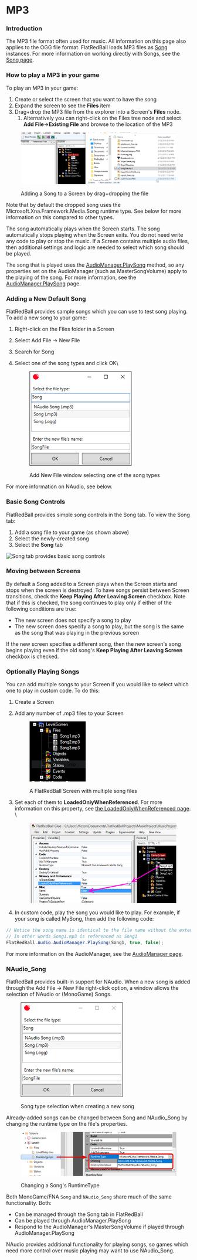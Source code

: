 # MP3

### Introduction

The MP3 file format often used for music. All information on this page also applies to the OGG file format. FlatRedBall loads MP3 files as [Song](../../api/microsoft-xna-framework/media/song/) instances. For more information on working directly with Songs, see the [Song page](../../frb/docs/index.php).

### How to play a MP3 in your game

To play an MP3 in your game:

1. Create or select the screen that you want to have the song
2. Expand the screen to see the **Files** item
3. Drag+drop the MP3 file from the explorer into a Screen's **Files** node.
   1. Alternatively you can right-click on the Files tree node and select **Add File**->**Existing File** and browse to the location of the MP3

<figure><img src="../../media/2016-01-2018-06-25_07-42-05.gif" alt=""><figcaption><p>Adding a Song to a Screen by drag+dropping the file</p></figcaption></figure>

Note that by default the dropped song uses the Microsoft.Xna.Framework.Media.Song runtime type. See below for more information on this compared to other types.

The song automatically plays when the Screen starts. The song automatically stops playing when the Screen exits. You do not need write any code to play or stop the music. If a Screen contains multiple audio files, then additional settings and logic are needed to select which song should be played.

The song that is played uses the [AudioManager.PlaySong](../../api/flatredball/audio/audiomanager/playsong.md) method, so any properties set on the AudioManager (such as MasterSongVolume) apply to the playing of the song. For more information, see the [AudioManager.PlaySong](../../api/flatredball/audio/audiomanager/playsong.md) page.

### Adding a New Default Song

FlatRedBall provides sample songs which you can use to test song playing. To add a new song to your game:

1. Right-click on the Files folder in a Screen
2. Select Add File -> New File
3. Search for Song
4.  Select one of the song types and click OK\


    <figure><img src="../../.gitbook/assets/image (1) (1) (1) (1) (1) (1) (1) (1) (1) (1) (1) (1) (1) (1) (1) (1) (1) (1) (1) (1) (1) (1) (1) (1) (1) (1) (1) (1) (1) (1) (1) (1) (1) (1) (1) (1) (1) (1) (1) (1).png" alt=""><figcaption><p>Add New File window selecting one of the song types</p></figcaption></figure>

For more information on NAudio, see below.

### Basic Song Controls

FlatRedBall provides simple song controls in the Song tab. To view the Song tab:

1. Add a song file to your game (as shown above)
2. Select the newly-created song
3. Select the **Song** tab

![Song tab provides basic song controls](<../../.gitbook/assets/27\_05 17 46.png>)

### Moving between Screens

By default a Song added to a Screen plays when the Screen starts and stops when the screen is destroyed. To have songs persist between Screen transitions, check the **Keep Playing After Leaving Screen** checkbox. Note that if this is checked, the song continues to play only if either of the following conditions are true:

* The new screen does not specify a song to play
* The new screen does specify a song to play, but the song is the same as the song that was playing in the previous screen

If the new screen specifies a different song, then the new screen's song begins playing even if the old song's **Keep Playing After Leaving Screen** checkbox is checked.

### Optionally Playing Songs

You can add multiple songs to your Screen if you would like to select which one to play in custom code. To do this:

1. Create a Screen
2.  Add any number of .mp3 files to your Screen\
    &#x20;

    <figure><img src="../../media/migrated_media-MultipleSongsInScreen.PNG" alt=""><figcaption><p>A FlatRedBall Screen with multiple song files</p></figcaption></figure>
3.  Set each of them to **LoadedOnlyWhenReferenced**. For more information on this property, see [the LoadedOnlyWhenReferenced page](glue-reference-loadedonlywhenreferenced.md). \


    <figure><img src="../../media/migrated_media-SongLoadedOnlyWhenReferenced.png" alt=""><figcaption></figcaption></figure>
4. In custom code, play the song you would like to play. For example, if your song is called MySong, then add the following code:

```csharp
// Notice the song name is identical to the file name without the extension.
// In other words Song1.mp3 is referenced as Song1
FlatRedBall.Audio.AudioManager.PlaySong(Song1, true, false);
```

For more information on the AudioManager, see the [AudioManager page](../../api/flatredball/audio/audiomanager/).

### NAudio\_Song

FlatRedBall provides built-in support for NAudio. When a new song is added through the Add File -> New File right-click option, a window allows the selection of NAudio or (MonoGame) Songs.&#x20;

<figure><img src="../../.gitbook/assets/image (1) (1) (1) (1) (1) (1) (1) (1) (1) (1) (1) (1) (1) (1) (1) (1) (1) (1) (1) (1) (1) (1) (1) (1) (1) (1) (1) (1) (1) (1) (1) (1) (1) (1) (1) (1) (1) (1) (1) (1) (1).png" alt=""><figcaption><p>Song type selection when creating a new song</p></figcaption></figure>

Already-added songs can be changed between Song and NAudio\_Song by changing the runtime type on the file's properties.

<figure><img src="../../.gitbook/assets/image (2) (1) (1) (1) (1) (1) (1) (1) (1) (1) (1) (1) (1) (1) (1) (1) (1) (1) (1) (1) (1) (1).png" alt=""><figcaption><p>Changing a Song's RuntimeType</p></figcaption></figure>

Both MonoGame/FNA `Song` and `NAudio_Song` share much of the same functionality. Both:

* Can be managed through the Song tab in FlatRedBall
* Can be played through AudioManager.PlaySong
* Respond to the AudioManager's MasterSongVolume if played through AudioManager.PlaySong

NAudio provides additional functionality for playing songs, so games which need more control over music playing may want to use NAudio\_Song.
